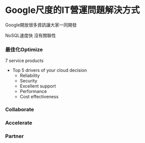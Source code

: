 # Google尺度的IT營運問題解決方式

Google開放很多資訊讓大家一同開發

NoSQL速度快 沒有關聯性

### 最佳化Optimize

7 service products

* Top 5 drivers of your cloud decision
  * Reliability
  * Security
  * Excellent support
  * Performance
  * Cost effectiveness

### Collaborate

### Accelerate

### Partner



